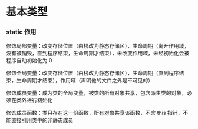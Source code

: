 # 基本类型

### static 作用

修饰局部变量：改变存储位置（由栈改为静态存储区），生命周期（离开作用域，没有被销毁，直到程序结束，生命周期才结束），未改变作用域，未经初始化会被程序自动初始化为 0

修饰全局变量：改变存储位置（由栈改为静态存储区），生命周期（直到程序结束，生命周期才结束），作用域（声明他的文件之外是不可见的）

修饰成员变量：成为类的全局变量，被类的所有对象共享，包含派生类的对象，必须在类外进行初始化

修饰成员函数：类只存在这一份函数，所有对象共享该函数，不含 this 指针，不能直接引用类中的非静态成员

